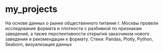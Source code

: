 # my_projects
На основе данных о рынке общественного питания г. Москвы провели исследование формата и плотности с разбивкой по признакам заведений, а также перспективности открытия заказчиком нового заведения и рекомендации к формату.
Стеки: Pandas, Plotly, Python, Seaborn, визуализация данных
